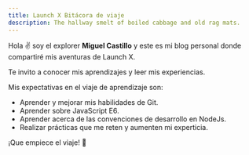 ```yaml
---
title: Launch X Bitácora de viaje
description: The hallway smelt of boiled cabbage and old rag mats.
---
```


Hola ✌️  soy el explorer **Miguel Castillo** y este es mi blog personal donde compartiré mis aventuras de Launch X.

Te invito a conocer mis aprendizajes y leer mis experiencias.

Mis expectativas en el viaje de aprendizaje son:
- Aprender y mejorar mis habilidades de Git.
- Aprender sobre JavaScript E6.
- Aprender acerca de las convenciones de desarrollo en NodeJs.
- Realizar prácticas que me reten y aumenten mi experticia. 


¡Que empiece el viaje! 🚀
